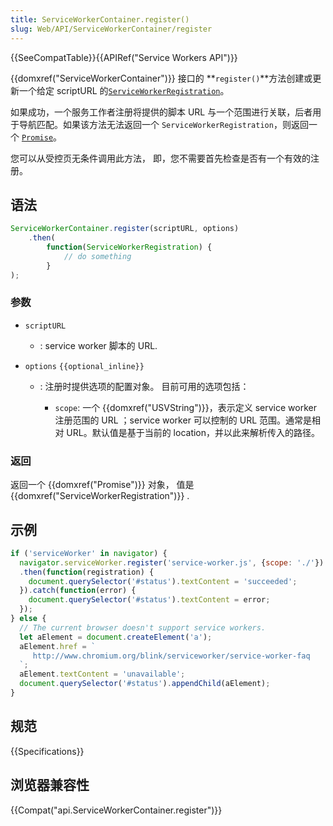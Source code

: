 ```yaml
---
title: ServiceWorkerContainer.register()
slug: Web/API/ServiceWorkerContainer/register
---
```

{{SeeCompatTable}}{{APIRef("Service Workers API")}}

{{domxref("ServiceWorkerContainer")}} 接口的 **`register()`**方法创建或更新一个给定 scriptURL 的[`ServiceWorkerRegistration`](/zh-CN/docs/Web/API/ServiceWorkerRegistration)。

如果成功，一个服务工作者注册将提供的脚本 URL 与一个范围进行关联，后者用于导航匹配。如果该方法无法返回一个 `ServiceWorkerRegistration`，则返回一个 [`Promise`](https://developer.mozilla.org/en-US/docs/Web/JavaScript/Reference/Global_Objects/Promise)。

您可以从受控页无条件调用此方法， 即，您不需要首先检查是否有一个有效的注册。

## 语法

```js
ServiceWorkerContainer.register(scriptURL, options)
    .then(
        function(ServiceWorkerRegistration) {
            // do something
        }
);
```

### 参数

- `scriptURL`
  - : service worker 脚本的 URL.
- `options` `{{optional_inline}}`

  - : 注册时提供选项的配置对象。 目前可用的选项包括：

    - `scope`: 一个 {{domxref("USVString")}}，表示定义 service worker 注册范围的 URL ；service worker 可以控制的 URL 范围。通常是相对 URL。默认值是基于当前的 location，并以此来解析传入的路径。

### 返回

返回一个 {{domxref("Promise")}} 对象， 值是 {{domxref("ServiceWorkerRegistration")}} .

## 示例

```js
if ('serviceWorker' in navigator) {
  navigator.serviceWorker.register('service-worker.js', {scope: './'})
  .then(function(registration) {
    document.querySelector('#status').textContent = 'succeeded';
  }).catch(function(error) {
    document.querySelector('#status').textContent = error;
  });
} else {
  // The current browser doesn't support service workers.
  let aElement = document.createElement('a');
  aElement.href = `
     http://www.chromium.org/blink/serviceworker/service-worker-faq
  `;
  aElement.textContent = 'unavailable';
  document.querySelector('#status').appendChild(aElement);
}
```

## 规范

{{Specifications}}

## 浏览器兼容性

{{Compat("api.ServiceWorkerContainer.register")}}
